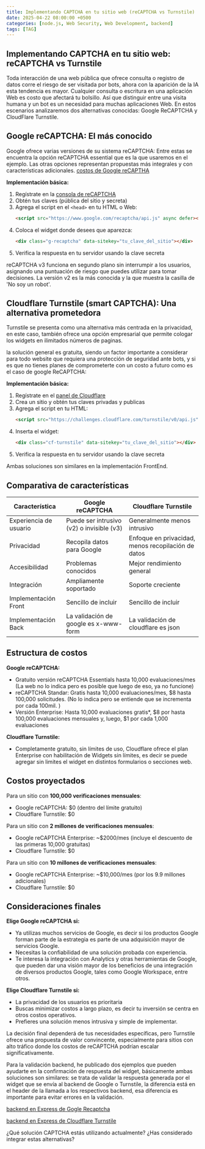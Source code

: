 ```yaml
---
title: Implementando CAPTCHA en tu sitio web (reCAPTCHA vs Turnstile)
date: 2025-04-22 08:00:00 +0500
categories: [node.js, Web Security, Web Development, backend]
tags: [TAG]
---
```


## Implementando CAPTCHA en tu sitio web: reCAPTCHA vs Turnstile

Toda interacción de una web pública que ofrece consulta o registro de datos corre el riesgo de ser visitada por bots, ahora con la aparición de la IA esta tendencia es mayor. Cualquier consulta o escritura en una aplicación Web es costo que afectará tu bolsillo. 
Así que distinguir entre una visita humana y un bot es un necesidad para muchas aplicaciones Web. 
En estos escenarios analizaremos dos alternativas conocidas: Google ReCAPTCHA y CloudFlare Turnstile.


## Google reCAPTCHA: El más conocido

Google ofrece varias versiones de su sistema reCAPTCHA: Entre estas se encuentra la opción reCAPTCHA essential que es la que usaremos en el ejemplo. 
Las otras opciones representan propuestas más integrales y con características adicionales. 
[costos de Google reCAPTHA](https://cloud.google.com/recaptcha/docs/compare-tiers?hl=es-419)

**Implementación básica:**
1. Regístrate en la [consola de reCAPTCHA](https://www.google.com/recaptcha/admin/create)
2. Obtén tus claves (pública del sitio y secreta)
3. Agrega el script en el `<head>` en tu HTML o Web:
   ```html
   <script src="https://www.google.com/recaptcha/api.js" async defer></script>
   ```
4. Coloca el widget donde desees que aparezca:
   ```html
   <div class="g-recaptcha" data-sitekey="tu_clave_del_sitio"></div>
   ```
5. Verifica la respuesta en tu servidor usando la clave secreta

reCAPTCHA v3 funciona en segundo plano sin interrumpir a los usuarios, asignando una puntuación de riesgo que puedes utilizar para tomar decisiones. 
La versión v2 es la más conocida y la que muestra la casilla de 'No soy un robot'.

## Cloudflare Turnstile (smart CAPTCHA): Una alternativa prometedora

Turnstile se presenta como una alternativa más centrada en la privacidad, en este caso, también ofrece una opción empresarial que permite cologar los widgets en ilimitados números de paginas.

la solución general es gratuita, siendo un factor importante a considerar para todo website que requiera una protección de seguridad ante bots, y si es que no tienes planes de comprometerte con un costo a futuro como es el caso de google ReCAPTCHA:

**Implementación básica:**
1. Regístrate en el [panel de Cloudflare](https://dash.cloudflare.com/)
2. Crea un sitio y obtén tus claves privadas y publicas
3. Agrega el script en tu HTML:
   ```html
   <script src="https://challenges.cloudflare.com/turnstile/v0/api.js" async defer></script>
   ```
4. Inserta el widget:
   ```html
   <div class="cf-turnstile" data-sitekey="tu_clave_del_sitio"></div>
   ```
5. Verifica la respuesta en tu servidor usando la clave secreta

Ambas soluciones son similares en la implementación FrontEnd.

## Comparativa de características

| Característica         | Google reCAPTCHA                          | Cloudflare Turnstile                               |
| ---------------------- | ----------------------------------------- | -------------------------------------------------- |
| Experiencia de usuario | Puede ser intrusivo (v2) o invisible (v3) | Generalmente menos intrusivo                       |
| Privacidad             | Recopila datos para Google                | Enfoque en privacidad, menos recopilación de datos |
| Accesibilidad          | Problemas conocidos                       | Mejor rendimiento general                          |
| Integración            | Ampliamente soportado                     | Soporte creciente                                  |
| Implementación Front   | Sencillo de incluir                       | Sencillo de incluir                                |
| Implementación Back    | La validación de google es x-www-form     | La validación de cloudflare es json                |

## Estructura de costos

**Google reCAPTCHA:**
- Gratuito versión reCAPTCHA Essentials hasta 10,000 evaluaciones/mes (La web no lo indica pero es posible que luego de eso, ya no funcione)
- reCAPTCHA Standar: Gratis hasta 10,000 evaluaciones/mes, $8 hasta 100,000 solicitudes. (No lo indica pero se entiende que se incrementa por cada 100mil. )
- Versión Enterprise: Hasta 10,000 evaluaciones gratis*, $8 por hasta 100,000 evaluaciones mensuales y, luego, $1 por cada 1,000 evaluaciones

**Cloudflare Turnstile:**
- Completamente gratuito, sin límites de uso, Cloudflare ofrece el plan Enterprise con habilitación de Widgets sin límites, es decir se puede agregar sin limites  el widget en distintos formularios o secciones web.

## Costos proyectados

Para un sitio con **100,000 verificaciones mensuales**:
- Google reCAPTCHA: $0 (dentro del límite gratuito)
- Cloudflare Turnstile: $0

Para un sitio con **2 millones de verificaciones mensuales**:
- Google reCAPTCHA Enterprise: ~$2000/mes (incluye el descuento de las primeras 10,000 gratuitas)
- Cloudflare Turnstile: $0

Para un sitio con **10 millones de verificaciones mensuales**:
- Google reCAPTCHA Enterprise: ~$10,000/mes (por los 9.9 millones adicionales)
- Cloudflare Turnstile: $0

## Consideraciones finales

**Elige Google reCAPTCHA si:**
- Ya utilizas muchos servicios de Google, es decir si los productos Google forman parte de la estrategia es parte de una adquisición mayor de servicios Google.
- Necesitas la confiabilidad de una solución probada con experiencia.
- Te interesa la integración con Analytics y otras herramientas de Google, que pueden dar una visión mayor de los beneficios de una integración de diversos productos Google, tales como Google Workspace, entre otros.

**Elige Cloudflare Turnstile si:**
- La privacidad de los usuarios es prioritaria
- Buscas minimizar costos a largo plazo, es decir tu inversión se centra en otros costos operativos.
- Prefieres una solución menos intrusiva y simple de implementar.

La decisión final dependerá de tus necesidades específicas, pero Turnstile ofrece una propuesta de valor convincente, especialmente para sitios con alto tráfico donde los costos de reCAPTCHA podrían escalar significativamente.

Para la validación backend, he publicado dos ejemplos que pueden ayudarte en la confirmación de respuesta del widget, básicamente ambas soluciones son similares: se trata de validar la respuesta generada por el widget que se envía al backend de Google o Turnstile, la diferencia está en el header de la llamada a los respectivos backend, esa diferencia es importante para evitar errores en la validación. 

[backend en Express de Gogle Recaptcha](https://github.com/jorge-alvarado-revata/ex-captcha-validate)

[backend en Express de Cloudflare Turnstile](https://github.com/jorge-alvarado-revata/ex-captcha-turnstile-validate)

¿Qué solución CAPTCHA estás utilizando actualmente? ¿Has considerado integrar estas alternativas?
